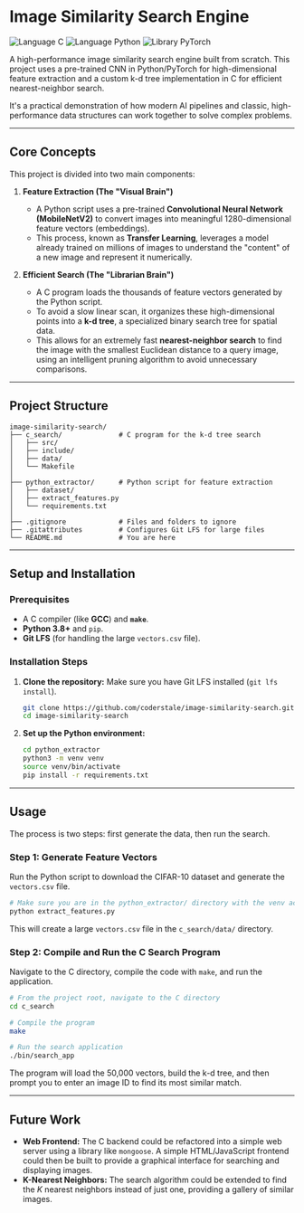# Image Similarity Search Engine

![Language C](https://img.shields.io/badge/Language-C-blue.svg)
![Language Python](https://img.shields.io/badge/Language-Python-orange.svg)
![Library PyTorch](https://img.shields.io/badge/Library-PyTorch-red.svg)

A high-performance image similarity search engine built from scratch. This project uses a pre-trained CNN in Python/PyTorch for high-dimensional feature extraction and a custom k-d tree implementation in C for efficient nearest-neighbor search.

It's a practical demonstration of how modern AI pipelines and classic, high-performance data structures can work together to solve complex problems.

---
## Core Concepts

This project is divided into two main components:

1.  **Feature Extraction (The "Visual Brain")**
    - A Python script uses a pre-trained **Convolutional Neural Network (MobileNetV2)** to convert images into meaningful 1280-dimensional feature vectors (embeddings).
    - This process, known as **Transfer Learning**, leverages a model already trained on millions of images to understand the "content" of a new image and represent it numerically.

2.  **Efficient Search (The "Librarian Brain")**
    - A C program loads the thousands of feature vectors generated by the Python script.
    - To avoid a slow linear scan, it organizes these high-dimensional points into a **k-d tree**, a specialized binary search tree for spatial data.
    - This allows for an extremely fast **nearest-neighbor search** to find the image with the smallest Euclidean distance to a query image, using an intelligent pruning algorithm to avoid unnecessary comparisons.

---
## Project Structure

```
image-similarity-search/
├── c_search/              # C program for the k-d tree search
│   ├── src/
│   ├── include/
│   ├── data/
│   └── Makefile
│
├── python_extractor/      # Python script for feature extraction
│   ├── dataset/
│   ├── extract_features.py
│   └── requirements.txt
│
├── .gitignore             # Files and folders to ignore
├── .gitattributes         # Configures Git LFS for large files
└── README.md              # You are here
```

---
## Setup and Installation

### Prerequisites
- A C compiler (like **GCC**) and **`make`**.
- **Python 3.8+** and `pip`.
- **Git LFS** (for handling the large `vectors.csv` file).

### Installation Steps
1.  **Clone the repository:**
    Make sure you have Git LFS installed (`git lfs install`).
    ```bash
    git clone https://github.com/coderstale/image-similarity-search.git
    cd image-similarity-search
    ```

2.  **Set up the Python environment:**
    ```bash
    cd python_extractor
    python3 -m venv venv
    source venv/bin/activate
    pip install -r requirements.txt
    ```

---
## Usage

The process is two steps: first generate the data, then run the search.

### Step 1: Generate Feature Vectors
Run the Python script to download the CIFAR-10 dataset and generate the `vectors.csv` file.
```bash
# Make sure you are in the python_extractor/ directory with the venv active
python extract_features.py
```
This will create a large `vectors.csv` file in the `c_search/data/` directory.

### Step 2: Compile and Run the C Search Program
Navigate to the C directory, compile the code with `make`, and run the application.
```bash
# From the project root, navigate to the C directory
cd c_search

# Compile the program
make

# Run the search application
./bin/search_app
```
The program will load the 50,000 vectors, build the k-d tree, and then prompt you to enter an image ID to find its most similar match.

---
## Future Work
- **Web Frontend:** The C backend could be refactored into a simple web server using a library like `mongoose`. A simple HTML/JavaScript frontend could then be built to provide a graphical interface for searching and displaying images.
- **K-Nearest Neighbors:** The search algorithm could be extended to find the *K* nearest neighbors instead of just one, providing a gallery of similar images.

